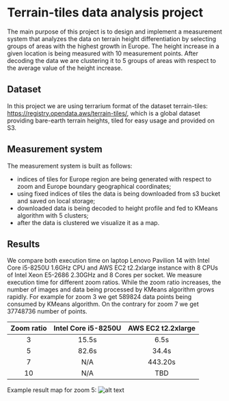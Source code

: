 # Terrain-tiles data analysis project
The main purpose of this project is to design and implement a measurement system that analyzes the data on terrain height differentiation by selecting groups of areas with the highest growth in Europe. The height increase in a given location is being measured with 10 measurement points. After decoding the data we are clustering it to 5 groups of areas with respect to the average value of the height increase.

## Dataset
In this project we are using terrarium format of the dataset terrain-tiles: https://registry.opendata.aws/terrain-tiles/, which is a global dataset providing bare-earth terrain heights, tiled for easy usage and provided on S3.

## Measurement system
The measurement system is built as follows: 
 - indices of tiles for Europe region are being generated with respect to zoom and Europe boundary geographical coordinates;
 - using fixed indices of tiles the data is being downloaded from s3 bucket and saved on local storage;
 - downloaded data is being decoded to height profile and fed to KMeans algorithm with 5 clusters;
 - after the data is clustered we visualize it as a map.

 ## Results
 We compare both execution time on laptop Lenovo Pavilion 14 with Intel Core i5-8250U 1.6GHz CPU and AWS EC2 t2.2xlarge instance with 8 CPUs of Intel Xeon E5-2686 2.30GHz and 8 Cores per socket. We measure execution time for different zoom ratios. While the zoom ratio increases, the number of images and data being processed by KMeans algorithm grows rapidly. For example for zoom 3 we get 589824 data points being consumed by KMeans algorithm. On the contrary for zoom 7 we get 37748736 number of points.

 | Zoom ratio | Intel Core i5-8250U | AWS EC2 t2.2xlarge |
 | :---: | :---: | :---: |
 | 3 | 15.5s | 6.5s | 
 | 5 | 82.6s | 34.4s |
 | 7 | N/A | 443.20s |
 | 10 | N/A | TBD |

 Example result map for zoom 5:
 ![alt text](https://github.com/mswiniars/results/blob/master/result_5.png?raw=true)